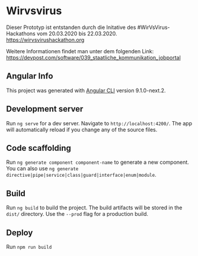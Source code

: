# Wirvsvirus

Dieser Prototyp ist entstanden durch die Initative des #WirVsVirus-Hackathons vom 20.03.2020 bis 22.03.2020. https://wirvsvirushackathon.org

Weitere Informationen findet man unter dem folgenden Link:
https://devpost.com/software/039_staatliche_kommunikation_jobportal





## Angular Info
This project was generated with [Angular CLI](https://github.com/angular/angular-cli) version 9.1.0-next.2.

## Development server

Run `ng serve` for a dev server. Navigate to `http://localhost:4200/`. The app will automatically reload if you change any of the source files.

## Code scaffolding

Run `ng generate component component-name` to generate a new component. You can also use `ng generate directive|pipe|service|class|guard|interface|enum|module`.

## Build

Run `ng build` to build the project. The build artifacts will be stored in the `dist/` directory. Use the `--prod` flag for a production build.


## Deploy 
Run `npm run build` 
